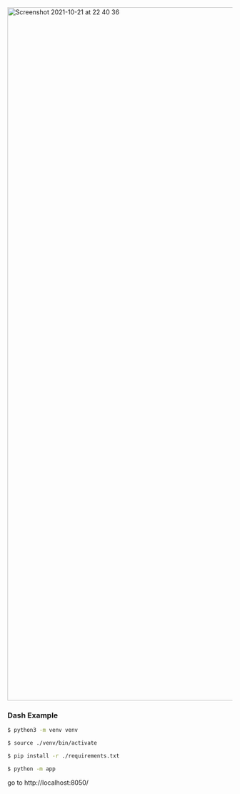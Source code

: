 <img width="1552" alt="Screenshot 2021-10-21 at 22 40 36" src="https://user-images.githubusercontent.com/5929502/138346074-91444b8b-c00a-4081-b499-fefa8bc5184d.png">

### Dash Example

```sh
$ python3 -m venv venv
```

```sh
$ source ./venv/bin/activate
```

```sh
$ pip install -r ./requirements.txt
```

```sh
$ python -m app
```

go to http://localhost:8050/
